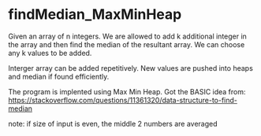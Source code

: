# findMedian_MaxMinHeap

Given an array of n integers. We are allowed to add k additional integer in the array
and then find the median of the resultant array. We can choose any k values to be
added.

Interger array can be added repetitively.
New values are pushed into heaps and median if found efficiently.

The program is implented using Max Min Heap.
Got the BASIC idea from:
https://stackoverflow.com/questions/11361320/data-structure-to-find-median

note: if size of input is even, the middle 2 numbers are averaged